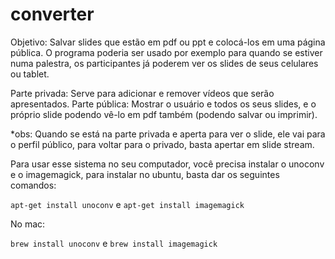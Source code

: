 converter
=========

Objetivo: Salvar slides que estão em pdf ou ppt e colocá-los em uma página pública. O programa poderia ser usado por exemplo para quando se estiver numa palestra, os participantes já poderem ver os slides de seus celulares ou tablet.

Parte privada: Serve para adicionar e remover vídeos que serão apresentados.
Parte pública: Mostrar o usuário e todos os seus slides, e o próprio slide podendo vê-lo em pdf também (podendo salvar ou imprimir).

*obs: Quando se está na parte privada e aperta para ver o slide, ele vai para o perfil público, para voltar para o privado, basta apertar em slide stream.

Para usar esse sistema no seu computador, você precisa instalar o unoconv e o imagemagick, para instalar no ubuntu, basta dar os seguintes comandos:

```apt-get install unoconv```
e
```apt-get install imagemagick```

No mac:

```brew install unoconv```
e 
```brew install imagemagick```
